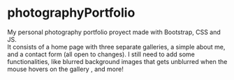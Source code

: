 # photographyPortfolio
My personal photography portfolio proyect made with Bootstrap, CSS and JS. <br/>
It consists of a home page with three separate galleries, a simple about me, and a contact form (all open to changes).
I still need to add some functionalities, like blurred background images that gets unblurred when the mouse hovers on the gallery <a>, and more! 
